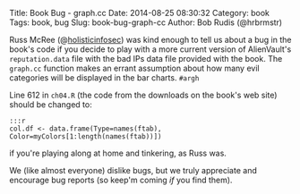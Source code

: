 Title: Book Bug - graph.cc
Date: 2014-08-25 08:30:32
Category: book
Tags: book, bug
Slug: book-bug-graph-cc
Author: Bob Rudis (@hrbrmstr)

Russ McRee (@[holisticinfosec](http://twitter.com/holisticinfosec)) was kind enough to tell us about a bug in the book's code if you decide to play with a more current version of AlienVault's `reputation.data` file with the bad IPs data file provided with the book. The `graph.cc` function makes an errant assumption about how many evil categories will be displayed in the bar charts. `#argh`

Line 612 in `ch04.R` (the code from the downloads on the book's web site) should be changed to:

    :::r
    col.df <- data.frame(Type=names(ftab), Color=myColors[1:length(names(ftab))])

if you're playing along at home and tinkering, as Russ was.

We (like almost everyone) dislike bugs, but we truly appreciate and encourage bug reports (so keep'm coming *if* you find them).
